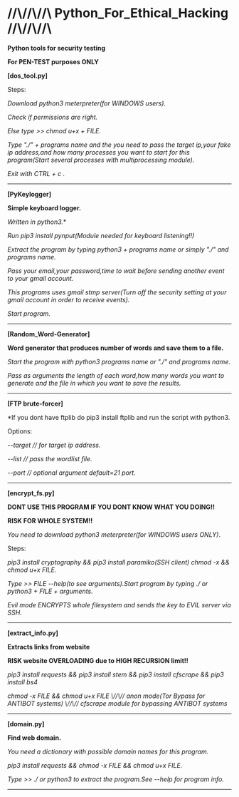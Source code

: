 

# //\\//\\//\\  Python_For_Ethical_Hacking  //\\//\\//\\

**Python tools for security testing**

**For PEN-TEST purposes ONLY**

**[dos_tool.py]**

Steps:

  *Download python3 meterpreter(for WINDOWS users).*
  
  *Check if permissions are right.*
  
  *Else type >> chmod u+x + FILE.*  
  
  *Type "./"  + programs name and the you need to pass the target ip,your fake ip address,and how many processes you want to start for this program(Start several  processes with multiprocessing module).*
  
  *Exit with CTRL + c .*


_________________________________________________________________________________________________________________________________________________________________


**[PyKeylogger]**

**Simple keyboard logger.**

*Written in python3.**
    
*Run pip3 install pynput(Module needed for keyboard listening!!)*
    
*Extract the program by typing python3 + programs name or simply "./"  and programs name.*
    
*Pass your email,your password,time to wait before sending another event to your gmail account.*
    
*This programs uses gmail stmp server(Turn off the security setting at your gmail account in order to receive events).*
    
*Start program.*
    
 _________________________________________________________________________________________________________________________________________________________________



**[Random_Word-Generator]**

**Word generator that produces number of words and save them to a file.**

*Start the program with python3 programs name or "./" and programs name.*
 
*Pass as arguments the length of each word,how many words you want to generate and the file in which you want to save the results.*


__________________________________________________________________________________________________________________________________________________________________


**[FTP brute-forcer]**

*If you dont have ftplib do pip3 install ftplib and run the script with python3.
  
  Options:
  
  *--target //  for target ip address.*
  
  *--list //  pass the wordlist file.*
  
  *--port //  optional argument default=21 port.*


__________________________________________________________________________________________________________________________________________________________________


**[encrypt_fs.py]**

**DONT USE THIS PROGRAM IF YOU DONT KNOW WHAT YOU DOING!!**

**RISK FOR WHOLE SYSTEM!!**

*You need to download python3 meterpreter(for WINDOWS users ONLY)*.
 
 Steps:
 
 *pip3 install cryptography && pip3 install paramiko(SSH client) chmod -x && chmod u+x FILE.*
  
 *Type  >> FILE --help(to see arguments).Start program by typing ./ or python3 + FILE + arguments.*
  
 *Evil mode ENCRYPTS whole filesystem and sends the key to EVIL server via SSH.*
  
__________________________________________________________________________________________________________________________________________________________________


 **[extract_info.py]** 
 
 **Extracts links from website**
 
 **RISK website OVERLOADING due to HIGH RECURSION limit!!**
 
 *pip3 install requests && pip3 install stem && pip3 install cfscrape && pip3 install bs4*
 
 *chmod -x FILE && chmod u+x FILE  \\//\\// anon mode(Tor Bypass for ANTIBOT systems) \\//\\// cfscrape module for bypassing ANTIBOT systems*


__________________________________________________________________________________________________________________________________________________________________


**[domain.py]**

**Find web domain.**

*You need a dictionary with possible domain names for this program.* 

 *pip3 install requests && chmod -x FILE && chmod u+x FILE.*
 
 *Type  >>  ./ or python3 to extract the program.See --help for program info.*
  

_________________________________________________________________________________________________________________________________________________________________





